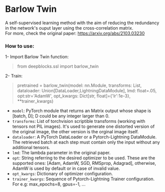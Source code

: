 
# **Barlow Twin**
A self-supervised learning method with the aim of reducing the redundancy in the network's ouput layer using the cross-correlation matrix.   
For more, check the original paper: https://arxiv.org/abs/2103.03230

### **How to use**:
1- Import Barlow Twin function:
> from deepblocks.ssl import barlow_twin

2- Train:
>  pretrained = barlow_twin(model: nn.Module, transforms: List, dataloader: Union[DataLoader,LightningDataModule], lmd: float=.05, opt:str='AdamW', opt_kwargs: Dict[str, float]={'lr':1e-3},  **trainer_kwargs)  
- `model`: PyTorch module that returns an Matrix output whose shape is [batch, D]; D could be any integer larger than 0.
- `transforms`: List of torchvision scriptible transforms (working with tensors not PIL images). It's used to generate one distorted version of the original image, the other version is the orginal image itself.
- `dataloader`: A PyTorch DataLoader or a Pytorch-Lightning DataModule. 
The retrieved batch at each step must contain only the input without any additional tensors.
- `lmd`: The lambda parameter in the original paper.
- `opt`: String referring to the desired optimizer to be used. 
These are the supported ones: [Adam, AdamW, SGD, RMSprop, Adagrad], 
otherwise, AdamW is used by default or in case of invalid value.
- `opt_kwargs`: Dictionary of optimizer configuration.
- `trainer_kwargs`: Sequence of Pytorch-Lightning Trainer configuration. For e.g: max_epochs=8, gpus=-1, ...
